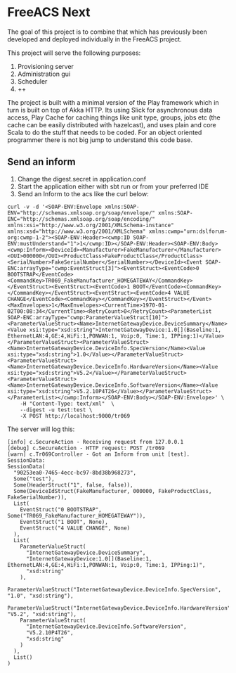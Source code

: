 # FreeACS Next

The goal of this project is to combine that which has previously been developed and deployed individually in the FreeACS project. 

This project will serve the following purposes:

1. Provisioning server 
2. Administration gui
3. Scheduler
4. ++

The project is built with a minimal version of the Play framework which in turn is built on top of Akka HTTP. Its using Slick for asynchronous data access, Play Cache for caching things like unit type, groups, jobs etc (the cache can be easily distributed with hazelcast), and uses plain and core Scala to do the stuff that needs to be coded. For an object oriented programmer there is not big jump to understand this code base. 

## Send an inform

1. Change the digest.secret in application.conf
2. Start the application either with sbt run or from your preferred IDE
3. Send an Inform to the acs like the curl below:

```
curl -v -d '<SOAP-ENV:Envelope xmlns:SOAP-ENV="http://schemas.xmlsoap.org/soap/envelope/" xmlns:SOAP-ENC="http://schemas.xmlsoap.org/soap/encoding/" xmlns:xsi="http://www.w3.org/2001/XMLSchema-instance" xmlns:xsd="http://www.w3.org/2001/XMLSchema" xmlns:cwmp="urn:dslforum-org:cwmp-1-2"><SOAP-ENV:Header><cwmp:ID SOAP-ENV:mustUnderstand="1">1</cwmp:ID></SOAP-ENV:Header><SOAP-ENV:Body><cwmp:Inform><DeviceId><Manufacturer>FakeManufacturer</Manufacturer><OUI>000000</OUI><ProductClass>FakeProductClass</ProductClass><SerialNumber>FakeSerialNumber</SerialNumber></DeviceId><Event SOAP-ENC:arrayType="cwmp:EventStruct[3]"><EventStruct><EventCode>0 BOOTSTRAP</EventCode><CommandKey>TR069_FakeManufacturer_HOMEGATEWAY</CommandKey></EventStruct><EventStruct><EventCode>1 BOOT</EventCode><CommandKey></CommandKey></EventStruct><EventStruct><EventCode>4 VALUE CHANGE</EventCode><CommandKey></CommandKey></EventStruct></Event><MaxEnvelopes>1</MaxEnvelopes><CurrentTime>1970-01-02T00:08:34</CurrentTime><RetryCount>0</RetryCount><ParameterList SOAP-ENC:arrayType="cwmp:ParameterValueStruct[10]"><ParameterValueStruct><Name>InternetGatewayDevice.DeviceSummary</Name><Value xsi:type="xsd:string">InternetGatewayDevice:1.0[](Baseline:1, EthernetLAN:4,GE:4,WiFi:1,PONWAN:1, Voip:0, Time:1, IPPing:1)</Value></ParameterValueStruct><ParameterValueStruct><Name>InternetGatewayDevice.DeviceInfo.SpecVersion</Name><Value xsi:type="xsd:string">1.0</Value></ParameterValueStruct><ParameterValueStruct><Name>InternetGatewayDevice.DeviceInfo.HardwareVersion</Name><Value xsi:type="xsd:string">V5.2</Value></ParameterValueStruct><ParameterValueStruct><Name>InternetGatewayDevice.DeviceInfo.SoftwareVersion</Name><Value xsi:type="xsd:string">V5.2.10P4T26</Value></ParameterValueStruct></ParameterList></cwmp:Inform></SOAP-ENV:Body></SOAP-ENV:Envelope>' \
    -H "Content-Type: text/xml"  \
    --digest -u test:test \
    -X POST http://localhost:9000/tr069
```

The server will log this:

```
[info] c.SecureAction - Receiving request from 127.0.0.1
[debug] c.SecureAction - HTTP request: POST /tr069
[warn] c.Tr069Controller - Got an Inform from unit [test]. SessionData:
SessionData(
  "90253ea0-7465-4ecc-bc97-8bd38b968273",
  Some("test"),
  Some(HeaderStruct("1", false, false)),
  Some(DeviceIdStruct(FakeManufacturer, 000000, FakeProductClass, FakeSerialNumber)),
  List(
    EventStruct("0 BOOTSTRAP", Some("TR069_FakeManufacturer_HOMEGATEWAY")),
    EventStruct("1 BOOT", None),
    EventStruct("4 VALUE CHANGE", None)
  ),
  List(
    ParameterValueStruct(
      "InternetGatewayDevice.DeviceSummary",
      "InternetGatewayDevice:1.0[](Baseline:1, EthernetLAN:4,GE:4,WiFi:1,PONWAN:1, Voip:0, Time:1, IPPing:1)",
      "xsd:string"
    ),
    ParameterValueStruct("InternetGatewayDevice.DeviceInfo.SpecVersion", "1.0", "xsd:string"),
    ParameterValueStruct("InternetGatewayDevice.DeviceInfo.HardwareVersion", "V5.2", "xsd:string"),
    ParameterValueStruct(
      "InternetGatewayDevice.DeviceInfo.SoftwareVersion",
      "V5.2.10P4T26",
      "xsd:string"
    )
  ),
  List()
)
```

